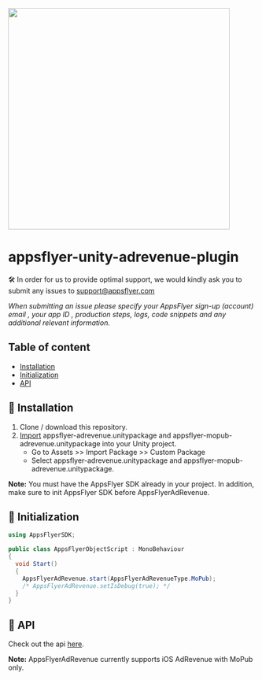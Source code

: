 <img src="https://www.appsflyer.com/wp-content/uploads/2016/11/logo-1.svg"  width="450">

# appsflyer-unity-adrevenue-plugin

🛠 In order for us to provide optimal support, we would kindly ask you to submit any issues to support@appsflyer.com

*When submitting an issue please specify your AppsFlyer sign-up (account) email , your app ID , production steps, logs, code snippets and any additional relevant information.*

## Table of content

- [Installation](#installation)
- [Initialization](#init-sdk)
- [API](#api) 

## <a id="installation"> 📲 Installation

1. Clone / download this repository.
2. [Import](https://docs.unity3d.com/Manual/AssetPackages.html) appsflyer-adrevenue.unitypackage and appsflyer-mopub-adrevenue.unitypackage into your Unity project.
    * Go to Assets >> Import Package >> Custom Package
    * Select appsflyer-adrevenue.unitypackage and appsflyer-mopub-adrevenue.unitypackage.

**Note:** You must have the AppsFlyer SDK already in your project. In addition, make sure to init AppsFlyer SDK before AppsFlyerAdRevenue.

## <a id="init-sdk"> 🚀 Initialization

```c#
using AppsFlyerSDK;

public class AppsFlyerObjectScript : MonoBehaviour
{
  void Start()
  {
  	AppsFlyerAdRevenue.start(AppsFlyerAdRevenueType.MoPub);
  	/* AppsFlyerAdRevenue.setIsDebug(true); */
  }
}
```

## <a id="api"> 📑 API
  Check out the api [here](/docs/api.md).


**Note:** AppsFlyerAdRevenue currently supports iOS AdRevenue with MoPub only.
